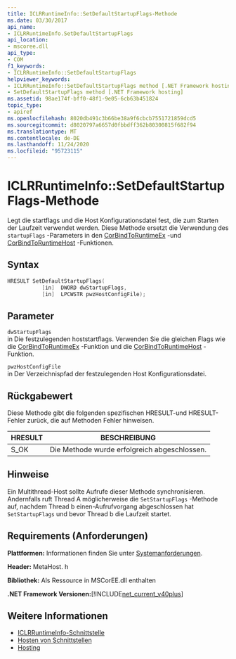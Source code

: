 ```yaml
---
title: ICLRRuntimeInfo::SetDefaultStartupFlags-Methode
ms.date: 03/30/2017
api_name:
- ICLRRuntimeInfo.SetDefaultStartupFlags
api_location:
- mscoree.dll
api_type:
- COM
f1_keywords:
- ICLRRuntimeInfo::SetDefaultStartupFlags
helpviewer_keywords:
- ICLRRuntimeInfo::SetDefaultStartupFlags method [.NET Framework hosting]
- SetDefaultStartupFlags method [.NET Framework hosting]
ms.assetid: 98ae174f-bff0-48f1-9e05-6cb63b451824
topic_type:
- apiref
ms.openlocfilehash: 8020db491c3b66be38a9f6cbcb7551721859dcd5
ms.sourcegitcommit: d8020797a6657d0fbbdff362b80300815f682f94
ms.translationtype: MT
ms.contentlocale: de-DE
ms.lasthandoff: 11/24/2020
ms.locfileid: "95723115"
---
```

# <a name="iclrruntimeinfosetdefaultstartupflags-method"></a>ICLRRuntimeInfo::SetDefaultStartupFlags-Methode

Legt die startflags und die Host Konfigurationsdatei fest, die zum Starten der Laufzeit verwendet werden. Diese Methode ersetzt die Verwendung des `startupFlags` -Parameters in den [CorBindToRuntimeEx](corbindtoruntimeex-function.md) -und [CorBindToRuntimeHost](corbindtoruntimehost-function.md) -Funktionen.  
  
## <a name="syntax"></a>Syntax  
  
```cpp  
HRESULT SetDefaultStartupFlags(  
           [in]  DWORD dwStartupFlags,  
           [in]  LPCWSTR pwzHostConfigFile);  
```  
  
## <a name="parameters"></a>Parameter  

 `dwStartupFlags`  
 in Die festzulegenden hoststartflags. Verwenden Sie die gleichen Flags wie die [CorBindToRuntimeEx](corbindtoruntimeex-function.md) -Funktion und die [CorBindToRuntimeHost](corbindtoruntimehost-function.md) -Funktion.  
  
 `pwzHostConfigFile`  
 in Der Verzeichnispfad der festzulegenden Host Konfigurationsdatei.  
  
## <a name="return-value"></a>Rückgabewert  

 Diese Methode gibt die folgenden spezifischen HRESULT-und HRESULT-Fehler zurück, die auf Methoden Fehler hinweisen.  
  
|HRESULT|BESCHREIBUNG|  
|-------------|-----------------|  
|S_OK|Die Methode wurde erfolgreich abgeschlossen.|  
  
## <a name="remarks"></a>Hinweise  

 Ein Multithread-Host sollte Aufrufe dieser Methode synchronisieren. Andernfalls ruft Thread A möglicherweise die `SetStartupFlags` -Methode auf, nachdem Thread b einen-Aufrufvorgang abgeschlossen hat `SetStartupFlags` und bevor Thread b die Laufzeit startet.  
  
## <a name="requirements"></a>Requirements (Anforderungen)  

 **Plattformen:** Informationen finden Sie unter [Systemanforderungen](../../get-started/system-requirements.md).  
  
 **Header:** MetaHost. h  
  
 **Bibliothek:** Als Ressource in MSCorEE.dll enthalten  
  
 **.NET Framework Versionen:**[!INCLUDE[net_current_v40plus](../../../../includes/net-current-v40plus-md.md)]  
  
## <a name="see-also"></a>Weitere Informationen

- [ICLRRuntimeInfo-Schnittstelle](iclrruntimeinfo-interface.md)
- [Hosten von Schnittstellen](hosting-interfaces.md)
- [Hosting](index.md)
